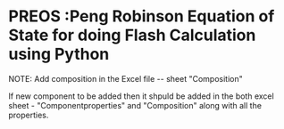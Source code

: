 # PREOS :Peng Robinson Equation of State for doing Flash Calculation using Python

NOTE: Add composition in the Excel file -- sheet "Composition"

If new component to be added then it shpuld be added in the both excel sheet - "Componentproperties" and "Composition" along with all the properties. 
